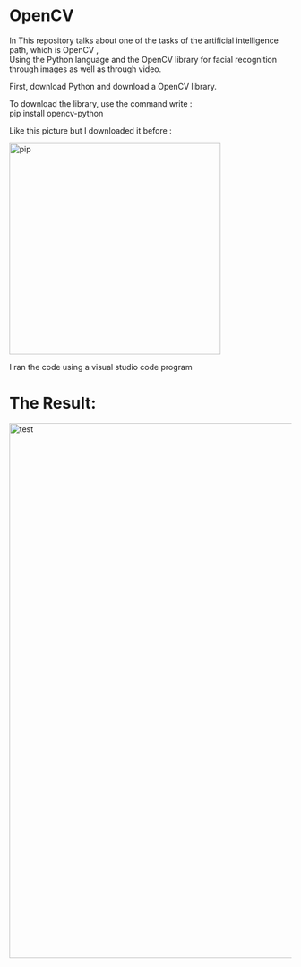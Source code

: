# OpenCV
In This repository talks about one of the tasks of the artificial intelligence path, which is OpenCV ,                                                                              
Using the Python language and the OpenCV library for facial recognition through images as well as through video.                                                                 

First, download Python and download a OpenCV library.

To download the library, use the command write :                                                                                                                                   
pip install opencv-python

Like this picture but I downloaded it before :

<img width="377" alt="pip" src="https://user-images.githubusercontent.com/85851678/128434529-e03d013d-3377-49c7-a7b3-f7d42b8b5d65.png">

 I ran the code using a visual studio code program 

# The Result:
<img width="955" alt="test" src="https://user-images.githubusercontent.com/85851678/128434788-3ecdf07d-5361-4f41-b3a4-476f744d7c3f.png">
